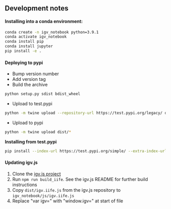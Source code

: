 ## Development notes

#### Installing into a conda environment:

```bash
conda create -n igv_notebook python=3.9.1
conda activate igv_notebook
conda install pip
conda install jupyter
pip install -e .
```

#### Deploying to pypi

* Bump version number
*  Add version tag
*  Build the archive

```bash
python setup.py sdist bdist_wheel
```
* Upload to test.pypi

```bash
python -m twine upload --repository-url https://test.pypi.org/legacy/ dist/*
```

* Upload to pypi

```bash
python -m twine upload dist/*
```


**Installing from test.pypi**

```bash
pip install --index-url https://test.pypi.org/simple/ --extra-index-url https://pypi.org/simple igv_notebook
```

#### Updating igv.js 

1. Clone the [igv.js project](https://github.com/igvteam/igv.js)
2. Run `npm run build_iife`.  See the igv.js README for further build instructions
3. Copy `dist/igv.iife.js` from the igv.js repository to `igv_notebook/js/igv.iife.js`
4. Replace "var igv=" with "window.igv=" at start of file



